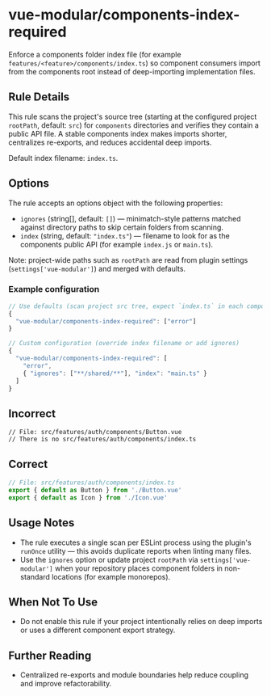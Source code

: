 # vue-modular/components-index-required

Enforce a components folder index file (for example `features/<feature>/components/index.ts`) so component consumers import from the components root instead of deep-importing implementation files.

## Rule Details

This rule scans the project's source tree (starting at the configured project `rootPath`, default: `src`) for `components` directories and verifies they contain a public API file. A stable components index makes imports shorter, centralizes re-exports, and reduces accidental deep imports.

Default index filename: `index.ts`.

## Options

The rule accepts an options object with the following properties:

- `ignores` (string[], default: `[]`) — minimatch-style patterns matched against directory paths to skip certain folders from scanning.
- `index` (string, default: `"index.ts"`) — filename to look for as the components public API (for example `index.js` or `main.ts`).

Note: project-wide paths such as `rootPath` are read from plugin settings (`settings['vue-modular']`) and merged with defaults.

### Example configuration

```js
// Use defaults (scan project src tree, expect `index.ts` in each components folder)
{
  "vue-modular/components-index-required": ["error"]
}

// Custom configuration (override index filename or add ignores)
{
  "vue-modular/components-index-required": [
    "error",
    { "ignores": ["**/shared/**"], "index": "main.ts" }
  ]
}
```

## Incorrect

```text
// File: src/features/auth/components/Button.vue
// There is no src/features/auth/components/index.ts
```

## Correct

```ts
// File: src/features/auth/components/index.ts
export { default as Button } from './Button.vue'
export { default as Icon } from './Icon.vue'
```

## Usage Notes

- The rule executes a single scan per ESLint process using the plugin's `runOnce` utility — this avoids duplicate reports when linting many files.
- Use the `ignores` option or update project `rootPath` via `settings['vue-modular']` when your repository places component folders in non-standard locations (for example monorepos).

## When Not To Use

- Do not enable this rule if your project intentionally relies on deep imports or uses a different component export strategy.

## Further Reading

- Centralized re-exports and module boundaries help reduce coupling and improve refactorability.
